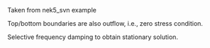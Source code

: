 Taken from nek5_svn example

Top/bottom boundaries are also outflow, i.e., zero stress condition.

Selective frequency damping to obtain stationary solution.
